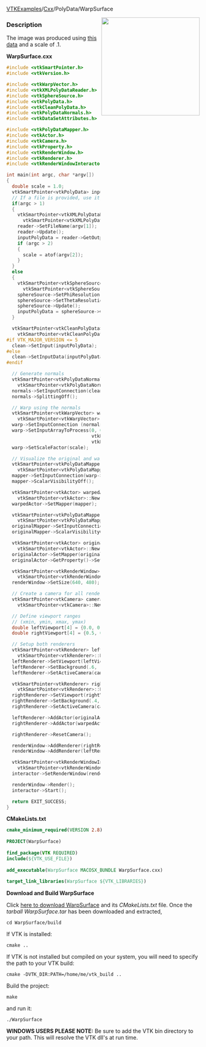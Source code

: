 [VTKExamples](Home)/[Cxx](Cxx)/PolyData/WarpSurface

<img align="right" src="https://github.com/lorensen/VTKExamples/raw/master/Testing/Baseline/PolyData/TestWarpSurface.png" width="256" />

### Description
The image was produced using [this data](https://raw.githubusercontent.com/lorensen/VTKWikiExamples/master/Testing/Data/cowHead.vtp) and a scale of .1.

**WarpSurface.cxx**
```c++
#include <vtkSmartPointer.h>
#include <vtkVersion.h>

#include <vtkWarpVector.h>
#include <vtkXMLPolyDataReader.h>
#include <vtkSphereSource.h>
#include <vtkPolyData.h>
#include <vtkCleanPolyData.h>
#include <vtkPolyDataNormals.h>
#include <vtkDataSetAttributes.h>

#include <vtkPolyDataMapper.h>
#include <vtkActor.h>
#include <vtkCamera.h>
#include <vtkProperty.h>
#include <vtkRenderWindow.h>
#include <vtkRenderer.h>
#include <vtkRenderWindowInteractor.h>

int main(int argc, char *argv[])
{
  double scale = 1.0;
  vtkSmartPointer<vtkPolyData> inputPolyData;
  // If a file is provided, use it, otherwise generate a sphere
  if(argc > 1)
  {
    vtkSmartPointer<vtkXMLPolyDataReader> reader =
      vtkSmartPointer<vtkXMLPolyDataReader>::New();
    reader->SetFileName(argv[1]);
    reader->Update();
    inputPolyData = reader->GetOutput();
    if (argc > 2)
    {
      scale = atof(argv[2]);
    }
  }
  else
  {
    vtkSmartPointer<vtkSphereSource> sphereSource =
      vtkSmartPointer<vtkSphereSource>::New();
    sphereSource->SetPhiResolution(15);
    sphereSource->SetThetaResolution(15);
    sphereSource->Update();
    inputPolyData = sphereSource->GetOutput();
  }

  vtkSmartPointer<vtkCleanPolyData> clean =
    vtkSmartPointer<vtkCleanPolyData>::New();
#if VTK_MAJOR_VERSION <= 5
  clean->SetInput(inputPolyData);
#else
  clean->SetInputData(inputPolyData);
#endif

  // Generate normals
  vtkSmartPointer<vtkPolyDataNormals> normals =
    vtkSmartPointer<vtkPolyDataNormals>::New();
  normals->SetInputConnection(clean->GetOutputPort());
  normals->SplittingOff();

  // Warp using the normals
  vtkSmartPointer<vtkWarpVector> warp =
    vtkSmartPointer<vtkWarpVector>::New();
  warp->SetInputConnection (normals->GetOutputPort());
  warp->SetInputArrayToProcess(0, 0, 0,
                               vtkDataObject::FIELD_ASSOCIATION_POINTS,
                               vtkDataSetAttributes::NORMALS);
  warp->SetScaleFactor(scale);

  // Visualize the original and warped models
  vtkSmartPointer<vtkPolyDataMapper> mapper =
    vtkSmartPointer<vtkPolyDataMapper>::New();
  mapper->SetInputConnection(warp->GetOutputPort());
  mapper->ScalarVisibilityOff();

  vtkSmartPointer<vtkActor> warpedActor =
    vtkSmartPointer<vtkActor>::New();
  warpedActor->SetMapper(mapper);

  vtkSmartPointer<vtkPolyDataMapper> originalMapper =
    vtkSmartPointer<vtkPolyDataMapper>::New();
  originalMapper->SetInputConnection(normals->GetOutputPort());
  originalMapper->ScalarVisibilityOff();

  vtkSmartPointer<vtkActor> originalActor =
    vtkSmartPointer<vtkActor>::New();
  originalActor->SetMapper(originalMapper);
  originalActor->GetProperty()->SetInterpolationToFlat();

  vtkSmartPointer<vtkRenderWindow> renderWindow =
    vtkSmartPointer<vtkRenderWindow>::New();
  renderWindow->SetSize(640, 480);

  // Create a camera for all renderers
  vtkSmartPointer<vtkCamera> camera =
    vtkSmartPointer<vtkCamera>::New();

  // Define viewport ranges
  // (xmin, ymin, xmax, ymax)
  double leftViewport[4] = {0.0, 0.0, 0.5, 1.0};
  double rightViewport[4] = {0.5, 0.0, 1.0, 1.0};

  // Setup both renderers
  vtkSmartPointer<vtkRenderer> leftRenderer =
    vtkSmartPointer<vtkRenderer>::New();
  leftRenderer->SetViewport(leftViewport);
  leftRenderer->SetBackground(.6, .5, .4);
  leftRenderer->SetActiveCamera(camera);

  vtkSmartPointer<vtkRenderer> rightRenderer =
    vtkSmartPointer<vtkRenderer>::New();
  rightRenderer->SetViewport(rightViewport);
  rightRenderer->SetBackground(.4, .5, .6);
  rightRenderer->SetActiveCamera(camera);

  leftRenderer->AddActor(originalActor);
  rightRenderer->AddActor(warpedActor);

  rightRenderer->ResetCamera();

  renderWindow->AddRenderer(rightRenderer);
  renderWindow->AddRenderer(leftRenderer);

  vtkSmartPointer<vtkRenderWindowInteractor> interactor =
    vtkSmartPointer<vtkRenderWindowInteractor>::New();
  interactor->SetRenderWindow(renderWindow);

  renderWindow->Render();
  interactor->Start();

  return EXIT_SUCCESS;
}
```
**CMakeLists.txt**
```cmake
cmake_minimum_required(VERSION 2.8)
 
PROJECT(WarpSurface)
 
find_package(VTK REQUIRED)
include(${VTK_USE_FILE})
 
add_executable(WarpSurface MACOSX_BUNDLE WarpSurface.cxx)
 
target_link_libraries(WarpSurface ${VTK_LIBRARIES})
```

**Download and Build WarpSurface**

Click [here to download WarpSurface](https://github.com/lorensen/VTKWikiExamplesTarballs/raw/master/WarpSurface.tar) and its *CMakeLists.txt* file.
Once the *tarball WarpSurface.tar* has been downloaded and extracted,
```
cd WarpSurface/build 
```
If VTK is installed:
```
cmake ..
```
If VTK is not installed but compiled on your system, you will need to specify the path to your VTK build:
```
cmake -DVTK_DIR:PATH=/home/me/vtk_build ..
```
Build the project:
```
make
```
and run it:
```
./WarpSurface
```
**WINDOWS USERS PLEASE NOTE:** Be sure to add the VTK bin directory to your path. This will resolve the VTK dll's at run time.

